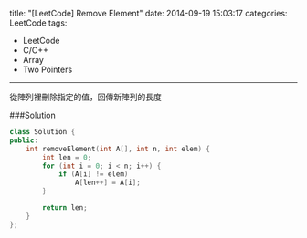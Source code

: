 title: "[LeetCode] Remove Element"
date: 2014-09-19 15:03:17
categories: LeetCode
tags:
- LeetCode
- C/C++
- Array
- Two Pointers
---
從陣列裡刪除指定的值，回傳新陣列的長度

<!-- more -->

###Solution

``` c++
class Solution {
public:
    int removeElement(int A[], int n, int elem) {
        int len = 0;
        for (int i = 0; i < n; i++) {
            if (A[i] != elem)
                A[len++] = A[i];
        }

        return len;
    }
};
```
